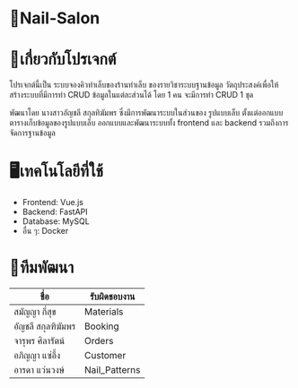 ﻿# 📍Nail-Salon
# 🔗เกี่ยวกับโปรเจกต์
โปรเจกต์นี้เป็น ระบบจองคิวทำเล็บของร้านทำเล็บ ของรายวิชาระบบฐานข้อมูล วัตถุประสงค์เพื่อให้สร้างระบบที่มีการทำ CRUD ข้อมูลในแต่ละส่วนได้ โดย 1 คน จะมีการทำ CRUD 1 ชุด

พัฒนาโดย นางสาวอัญชลี สกุลทิฆัมพร ซึ่งมีการพัฒนาระบบในส่วนของ รูปแบบเล็บ ตั้งแต่ออกแบบตารางเก็บข้อมูลของรูปแบบเล็บ ออกแบบและพัฒนาระบบทั้ง frontend และ backend รวมถึงการจัดการฐานข้อมูล

# 🖥️เทคโนโลยีที่ใช้
- Frontend: Vue.js
- Backend: FastAPI
- Database: MySQL
- อื่น ๆ: Docker

# 🏡ทีมพัฒนา
| ชื่อ | รับผิดชอบงาน | 
|------|------|
| สมัญญา กี่สุข | Materials | 
| อัญชลี สกุลฑิฆัมพร | Booking | 
| จารุพร ศิลารัตน์ | Orders |
| อภิญญา แซ่อึ้ง| Customer |
| อารดา แว่นวงษ์ | Nail_Patterns | 
